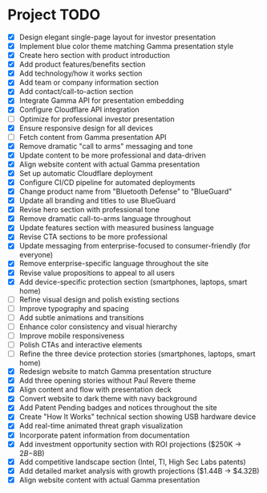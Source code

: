 # Project TODO

- [x] Design elegant single-page layout for investor presentation
- [x] Implement blue color theme matching Gamma presentation style
- [x] Create hero section with product introduction
- [x] Add product features/benefits section
- [x] Add technology/how it works section
- [x] Add team or company information section
- [x] Add contact/call-to-action section
- [x] Integrate Gamma API for presentation embedding
- [x] Configure Cloudflare API integration
- [ ] Optimize for professional investor presentation
- [x] Ensure responsive design for all devices
- [ ] Fetch content from Gamma presentation API
- [x] Remove dramatic "call to arms" messaging and tone
- [x] Update content to be more professional and data-driven
- [x] Align website content with actual Gamma presentation
- [x] Set up automatic Cloudflare deployment
- [x] Configure CI/CD pipeline for automated deployments
- [x] Change product name from "Bluetooth Defense" to "BlueGuard"
- [x] Update all branding and titles to use BlueGuard
- [x] Revise hero section with professional tone
- [x] Remove dramatic call-to-arms language throughout
- [x] Update features section with measured business language
- [x] Revise CTA sections to be more professional
- [x] Update messaging from enterprise-focused to consumer-friendly (for everyone)
- [x] Remove enterprise-specific language throughout the site
- [x] Revise value propositions to appeal to all users
- [x] Add device-specific protection section (smartphones, laptops, smart home)
- [ ] Refine visual design and polish existing sections
- [ ] Improve typography and spacing
- [ ] Add subtle animations and transitions
- [ ] Enhance color consistency and visual hierarchy
- [ ] Improve mobile responsiveness
- [ ] Polish CTAs and interactive elements
- [ ] Refine the three device protection stories (smartphones, laptops, smart home)
- [x] Redesign website to match Gamma presentation structure
- [x] Add three opening stories without Paul Revere theme
- [x] Align content and flow with presentation deck
- [x] Convert website to dark theme with navy background
- [x] Add Patent Pending badges and notices throughout the site
- [x] Create "How It Works" technical section showing USB hardware device
- [x] Add real-time animated threat graph visualization
- [x] Incorporate patent information from documentation
- [x] Add investment opportunity section with ROI projections ($250K → $2B-$8B)
- [x] Add competitive landscape section (Intel, TI, High Sec Labs patents)
- [x] Add detailed market analysis with growth projections ($1.44B → $4.32B)
- [x] Align website content with actual Gamma presentation
